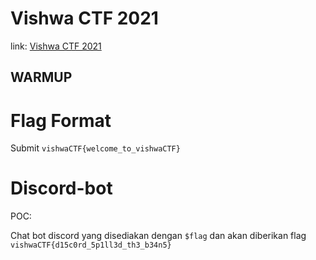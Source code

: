 # Vishwa CTF 2021
link: <a href="https://2021.vishwactf.com/challenges">Vishwa CTF 2021</a>

## WARMUP
# Flag Format
Submit `vishwaCTF{welcome_to_vishwaCTF}`

# Discord-bot
POC:

Chat bot discord yang disediakan dengan `$flag` dan akan diberikan flag `vishwaCTF{d15c0rd_5p1ll3d_th3_b34n5}`
